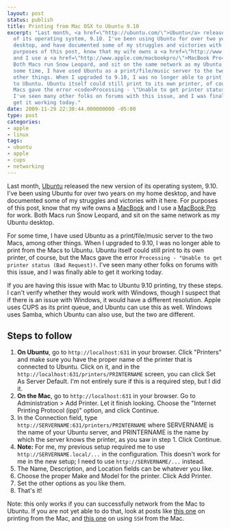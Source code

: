 ```yaml
---
layout: post
status: publish
title: Printing from Mac OSX to Ubuntu 9.10
excerpt: "Last month, <a href=\"http://ubuntu.com/\">Ubuntu</a> released the new version
  of its operating system, 9.10. I've been using Ubuntu for over two years on my home
  desktop, and have documented some of my struggles and victories with it here. For
  purposes of this post, know that my wife owns a <a href=\"http://www.apple.com/macbook/\">MacBook</a>
  and I use a <a href=\"http://www.apple.com/macbookpro/\">MacBook Pro</a> for work.
  Both Macs run Snow Leopard, and sit on the same network as my Ubuntu desktop.\r\n\r\nFor
  some time, I have used Ubuntu as a print/file/music server to the two Macs, among
  other things. When I upgraded to 9.10, I was no longer able to print from the Macs
  to Ubuntu. Ubuntu itself could still print to its own printer, of course, but the
  Macs gave the error <code>Processing - \"Unable to get printer status (Bad Request)!</code>.
  I've seen many other folks on forums with this issue, and I was finally able to
  get it working today."
date: 2009-11-29 22:30:44.000000000 -05:00
type: post
categories:
- apple
- linux
tags:
- ubuntu
- apple
- cups
- networking
---
```

Last month, <a href="http://ubuntu.com/">Ubuntu</a> released the new version of its operating system, 9.10. I've been using Ubuntu for over two years on my home desktop, and have documented some of my struggles and victories with it here. For purposes of this post, know that my wife owns a <a href="http://www.apple.com/macbook/">MacBook</a> and I use a <a href="http://www.apple.com/macbookpro/">MacBook Pro</a> for work. Both Macs run Snow Leopard, and sit on the same network as my Ubuntu desktop.

For some time, I have used Ubuntu as a print/file/music server to the two Macs, among other things. When I upgraded to 9.10, I was no longer able to print from the Macs to Ubuntu. Ubuntu itself could still print to its own printer, of course, but the Macs gave the error <code>Processing - "Unable to get printer status (Bad Request)!</code>. I've seen many other folks on forums with this issue, and I was finally able to get it working today.

If you are having this issue with Mac to Ubuntu 9.10 printing, try these steps. I can't verify whether they would work with Windows, though I suspect that if there is an issue with Windows, it would have a different resolution. Apple uses CUPS as its print queue, and Ubuntu can use this as well. Windows uses Samba, which Ubuntu can also use, but the two are different.
<h2>Steps to follow</h2>
<ol>
	<li><strong>On Ubuntu</strong>, go to <code>http://localhost:631</code> in your browser. Click "Printers" and make sure you have the proper name of the printer that is connected to Ubuntu. Click on it, and in the <code>http://localhost:631/printers/PRINTERNAME</code> screen, you can click Set As Server Default. I'm not entirely sure if this is a required step, but I did it.</li>
	<li><strong>On the Mac</strong>, go to <code>http://localhost:631</code> in your browser. Go to Administration > Add Printer. Let it finish looking. Choose the "Internet Printing Protocol (ipp)" option, and click Continue.</li>
	<li>In the Connection field, type <code>http://SERVERNAME:631/printers/PRINTERNAME</code> where SERVERNAME is the name of your Ubuntu server, and PRINTERNAME is the name by which the server knows the printer, as you saw in step 1. Click Continue.</li>
	<li><strong>Note:</strong> For me, my previous setup required me to use <code>http://SERVERNAME.local/...</code> in the configuration. This doesn't work for me in the new setup; I need to use <code>http://SERVERNAME/...</code> instead.</li>
	<li>The Name, Description, and Location fields can be whatever you like.</li>
	<li>Choose the proper Make and Model for the printer. Click Add Printer.</li>
	<li>Set the other options as you like them.</li>
	<li>That's it!</li>
</ol>
Note: this only works if you can successfully network from the Mac to Ubuntu. If you are not yet able to do that, look at posts like <a href="http://jonathanstegall.com/2008/02/14/printing-to-windows-xp-printer-with-mac-osx/">this one</a> on printing from the Mac, and <a href="http://jonathanstegall.com/2009/03/21/ssh-into-networked-computer-on-mac-osx/">this one</a> on using <code>SSH</code> from the Mac.
